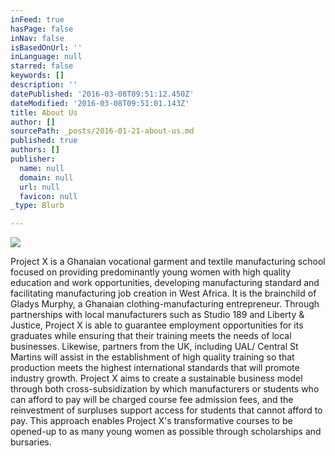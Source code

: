 ```yaml
---
inFeed: true
hasPage: false
inNav: false
isBasedOnUrl: ''
inLanguage: null
starred: false
keywords: []
description: ''
datePublished: '2016-03-08T09:51:12.450Z'
dateModified: '2016-03-08T09:51:01.143Z'
title: About Us
author: []
sourcePath: _posts/2016-01-21-about-us.md
published: true
authors: []
publisher:
  name: null
  domain: null
  url: null
  favicon: null
_type: Blurb

---
```

![](https://s3-us-west-2.amazonaws.com/the-grid-img/p/34050d75a6ef6b322dbbc156427c932f3923e0a1.jpg)

Project X is a Ghanaian vocational garment and textile manufacturing school focused on providing predominantly young women with high quality education and work opportunities, developing manufacturing standard and facilitating manufacturing job creation in West Africa. It is the brainchild of Gladys Murphy, a Ghanaian clothing-manufacturing entrepreneur. Through partnerships with local manufacturers such as Studio 189 and Liberty & Justice, Project X is able to guarantee employment opportunities for its graduates while ensuring that their training meets the needs of local businesses. Likewise, partners from the UK, including UAL/ Central St Martins will assist in the establishment of high quality training so that production meets the highest international standards that will promote industry growth. Project X aims to create a sustainable business model through both cross-subsidization by which manufacturers or students who can afford to pay will be charged course fee admission fees, and the reinvestment of surpluses support access for students that cannot afford to pay. This approach enables Project X's transformative courses to be opened-up to as many young women as possible through scholarships and bursaries.